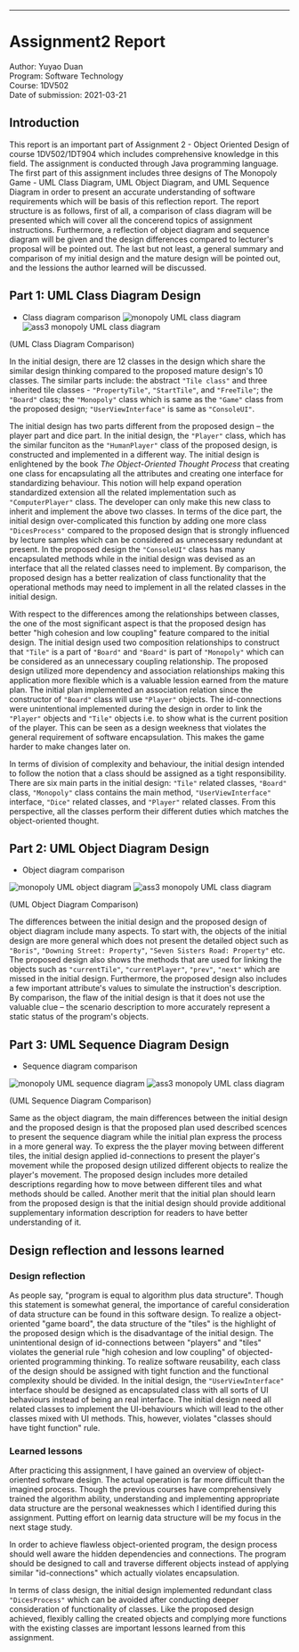 ************************

# Assignment2 Report 
Author: Yuyao Duan
<br>Program: Software Technology  
Course: 1DV502 
<br>Date of submission: 2021-03-21

## Introduction  
This report is an important part of Assignment 2 - Object Oriented Design of course 1DV502/1DT904 which includes comprehensive knowledge in this field. The assignment is conducted through Java programming language. The first part of this assignment includes three designs of The Monopoly Game - UML Class Diagram, UML Object Diagram, and UML Sequence Diagram in order to present an accurate understanding of software requirements which will be basis of this reflection report. The report structure is as follows, first of all, a comparison of class diagram will be presented which will cover all the concerend topics of assignment instructions. Furthermore, a reflection of object diagram and sequence diagram will be given and the design differences compared to lecturer's proposal will be pointed out. The last but not least, a general summary and comparison of my initial design and the mature design will be pointed out, and the lessions the author learned will be discussed.

## Part 1: UML Class Diagram Design
- Class diagram comparison 
![monopoly UML class diagram](diagrams/monopoly-class-diagram.png "Initial design")
![ass3 monopoly UML class diagram](diagrams/ass3_class_diagram.jpg "Proposed design")

(UML Class Diagram Comparison)

In the initial design, there are 12 classes in the design which share the similar design thinking compared to the proposed mature design's 10 classes. The similar parts include: the abstract ``"Tile class"`` and three inherited tile classes - ``"PropertyTile"``, ``"StartTile"``, and ``"FreeTile"``; the ``"Board"`` class; the ``"Monopoly"`` class which is same as the ``"Game"`` class from the proposed design; ``"UserViewInterface"`` is same as ``"ConsoleUI"``.

The initial design has two parts different from the proposed design – the player part and dice part. In the initial design, the ``"Player"`` class, which has the similar funciton as the ``"HumanPlayer"`` class of the proposed design, is constructed and implemented in a different way. The initial design is enlightened by the book *The Object-Oriented Thought Process* that creating one class for encapsulating all the attributes and creating one interface for standardizing behaviour. This notion will help expand operation standardized extension all the related implementation such as ``"ComputerPlayer"`` class. The developer can only make this new class to inherit and implement the above two classes. In terms of the dice part, the initial design over-complicated this function by adding one more class ``"DicesProcess"`` compared to the proposed design that is strongly influenced by lecture samples which can be considered as unnecessary redundant at present. In the proposed design the ``"ConsoleUI"`` class has many encapsulated methods while in the initial design was devised as an interface that all the related classes need to implement. By comparison, the proposed design has a better realization of class functionality that the operational methods may need to implement in all the related classes in the initial design. 

With respect to the differences among the relationships between classes, the one of the most significant aspect is that the proposed design has better "high cohesion and low coupling" feature compared to the initial design. The initial design used two composition relationships to construct that ``"Tile"`` is a part of ``"Board"`` and ``"Board"`` is part of ``"Monopoly"`` which can be considered as an unnecessary coupling relationship. The proposed design utilized more dependency and association relationships making this application more flexible which is a valuable lession earned from the mature plan. The initial plan implemented an association relation since the constructor of ``"Board"`` class will use ``"Player"`` objects. The id-connections were unintentional implemented during the design in order to link the ``"Player"`` objects and ``"Tile"`` objects i.e. to show what is the current position of the player. This can be seen as a design weekness that violates the general requirement of software encapsulation. This makes the game harder to make changes later on.

In terms of division of complexity and behaviour, the initial design intended to follow the notion that a class should be assigned as a tight responsibility. There are six main parts in the initial design: ``"Tile"`` related classes, ``"Board"`` class, ``"Monopoly"`` class contains the main method, ``"UserViewInterface"`` interface, ``"Dice"`` related classes, and ``"Player"`` related classes. From this perspective, all the classes perform their different duties which matches the object-oriented thought.

## Part 2: UML Object Diagram Design
- Object diagram comparison

![monopoly UML object diagram](diagrams/monopoly-object-diagram.png "Initial object design")
![ass3 monopoly UML class diagram](diagrams/ass3_object_diagram.jpg "Proposed object diagram")

(UML Object Diagram Comparison)

The differences between the initial design and the proposed design of object diagram include many aspects. To start with, the objects of the initial design are more general which does not present the detailed object such as ``"Boris"``, ``"Downing Street: Property"``, ``"Seven Sisters Road: Property"`` etc. The proposed design also shows the methods that are used for linking the objects such as ``"currentTile"``, ``"currentPlayer"``, ``"prev"``, ``"next"`` which are missed in the initial design. Furthermore, the proposed design also includes a few important attribute's values to simulate the instruction's description. By comparison, the flaw of the initial design is that it does not use the valuable clue – the scenario description to more accurately represent a static status of the program's objects.

## Part 3: UML Sequence Diagram Design
- Sequence diagram comparison

![monopoly UML sequence diagram](diagrams/monopoly-sequence-diagram.png "Initial object design")
![ass3 monopoly UML class diagram](diagrams/ass3_sequence_diagram.jpg "Proposed object diagram")

(UML Sequence Diagram Comparison)

Same as the object diagram, the main differences between the initial design and the proposed design is that the proposed plan used described scences to present the sequence diagram while the initial plan express the process in a more general way. To express the the player moving between different tiles, the initial design applied id-connections to present the player's movement while the proposed design utilized different objects to realize the player's movement. The proposed design includes more detailed descriptions regarding how to move between different tiles and what methods should be called. Another merit that the initial plan should learn from the proposed design is that the initial design should provide additional supplementary information description for readers to have better understanding of it.  

## Design reflection and lessons learned

### Design reflection 

As people say, "program is equal to algorithm plus data structure". Though this statement is somewhat general, the importance of careful consideration of data structure can be found in this software design. To realize a object-oriented "game board", the data structure of the "tiles" is the highlight of the proposed design which is the disadvantage of the initial design. The unintentional design of id-connections between "players" and "tiles" violates the generial rule "high cohesion and low coupling" of objected-oriented programming thinking. To realize software reusability, each class of the design should be assigned with tight function and the functional complexity should be divided. In the initial design, the ``"UserViewInterface"`` interface should be designed as encapsulated class with all sorts of UI behaviours instead of being an real interface. The initial design need all related classes to implement the UI-behaviours which will lead to the other classes mixed with UI methods. This, however, violates "classes should have tight function" rule.

### Learned lessons
After practicing this assignment, I have gained an overview of object-oriented software design. The actual operation is far more difficult than the imagined process. Though the previous courses have comprehensively trained the algorithm ability, understanding and implementing appropriate data structure are the personal weaknesses which I identified during this assignment. Putting effort on learnig data structure will be my focus in the next stage study.

In order to achieve flawless object-oriented program, the design process should well aware the hidden dependencies and connections. The program should be designed to call and traverse different objects instead of applying similar "id-connections" which actually violates encapsulation. 

In terms of class design, the initial design implemented redundant class ``"DicesProcess"`` which can be avoided after conducting deeper consideration of functionality of classes. Like the proposed design achieved, flexibly calling the created objects and complying more functions with the existing classes are important lessons learned from this assignment.




